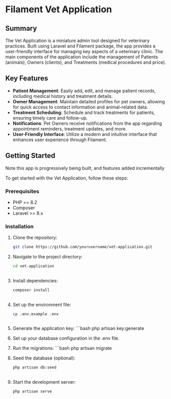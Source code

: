 # Filament Vet Application  

## Summary  
The Vet Application is a miniature admin tool designed for veterinary practices. Built using Laravel and Filament package, the app provides a user-friendly interface for managing key aspects of a veterinary clinic. The main components of the application include the management of Patients (animals), Owners (clients), and Treatments (medical procedures and price). 
## Key Features  

- **Patient Management**: Easily add, edit, and manage patient records, including medical history and treatment details.  
- **Owner Management**: Maintain detailed profiles for pet owners, allowing for quick access to contact information and animal-related data.  
- **Treatment Scheduling**: Schedule and track treatments for patients, ensuring timely care and follow-up.  
- **Notifications**: Pet Owners receive notifications from the app regarding appointment reminders, treatment updates, and more.  
- **User-Friendly Interface**: Utilize a modern and intuitive interface that enhances user experience through Filament.  

## Getting Started  

Note this app is progressively being built, and features added incrementally

To get started with the Vet Application, follow these steps:  

### Prerequisites  
- PHP >= 8.2 
- Composer  
- Laravel >= 8.x  

### Installation  
1. Clone the repository:  
   ```bash  
   git clone https://github.com/yourusername/vet-application.git
2. Navigate to the project directory:
    ```bash
    cd vet-application
  
3. Install dependencies:
    ```bash
    composer install
  
4.  Set up the environment file:
    ```bash
    cp .env.example .env
  
5.   Generate the application key:
    ```bash
    php artisan key:generate
  
6.    Set up your database configuration in the .env file.

7.    Run the migrations:
    ```bash
    php artisan migrate
  
8.  Seed the database (optional):
    ```bash
    php artisan db:seed
  
9.  Start the development server:
    ```bash
    php artisan serve  